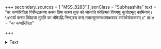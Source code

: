 +++
secondary_sources = [ "MSS_8283",]
jsonClass = "Subhaashita"
text = "कः कर्णारिपिता गिरीन्द्रतनया कस्य प्रिया कस्य तुक् को जानाति परेङ्गितं विषमगुः कुत्रोदभूत् कामिनाम्।  \nभार्या कस्य विदेहजा तुदति का भौमेऽह्नि निन्द्यश्च कस् तत्प्रत्युत्तरमध्यमाक्षरपदं सर्वार्थसंपत्करम्॥"
title = "कः कर्णारिपिता"

+++

<details><summary>Text</summary>

कः कर्णारिपिता गिरीन्द्रतनया कस्य प्रिया कस्य तुक् को जानाति परेङ्गितं विषमगुः कुत्रोदभूत् कामिनाम्।  
भार्या कस्य विदेहजा तुदति का भौमेऽह्नि निन्द्यश्च कस् तत्प्रत्युत्तरमध्यमाक्षरपदं सर्वार्थसंपत्करम्॥
</details>
